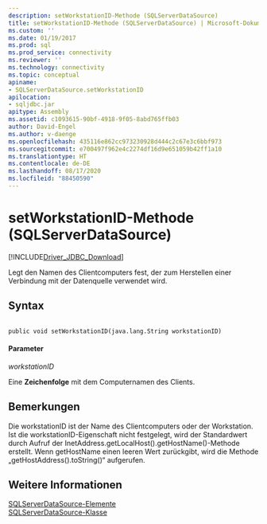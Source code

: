 ```yaml
---
description: setWorkstationID-Methode (SQLServerDataSource)
title: setWorkstationID-Methode (SQLServerDataSource) | Microsoft-Dokumentation
ms.custom: ''
ms.date: 01/19/2017
ms.prod: sql
ms.prod_service: connectivity
ms.reviewer: ''
ms.technology: connectivity
ms.topic: conceptual
apiname:
- SQLServerDataSource.setWorkstationID
apilocation:
- sqljdbc.jar
apitype: Assembly
ms.assetid: c1093615-90bf-4918-9f05-8abd765ffb03
author: David-Engel
ms.author: v-daenge
ms.openlocfilehash: 435116e862cc973230928d444c2c67e3c6bbf973
ms.sourcegitcommit: e700497f962e4c2274df16d9e651059b42ff1a10
ms.translationtype: HT
ms.contentlocale: de-DE
ms.lasthandoff: 08/17/2020
ms.locfileid: "88450590"
---
```

# <a name="setworkstationid-method-sqlserverdatasource"></a>setWorkstationID-Methode (SQLServerDataSource)
[!INCLUDE[Driver_JDBC_Download](../../../includes/driver_jdbc_download.md)]

  Legt den Namen des Clientcomputers fest, der zum Herstellen einer Verbindung mit der Datenquelle verwendet wird.  
  
## <a name="syntax"></a>Syntax  
  
```  
  
public void setWorkstationID(java.lang.String workstationID)  
```  
  
#### <a name="parameters"></a>Parameter  
 *workstationID*  
  
 Eine **Zeichenfolge** mit dem Computernamen des Clients.  
  
## <a name="remarks"></a>Bemerkungen  
 Die workstationID ist der Name des Clientcomputers oder der Workstation. Ist die workstationID-Eigenschaft nicht festgelegt, wird der Standardwert durch Aufruf der InetAddress.getLocalHost().getHostName()-Methode erstellt. Wenn getHostName einen leeren Wert zurückgibt, wird die Methode „getHostAddress().toString()“ aufgerufen.  
  
## <a name="see-also"></a>Weitere Informationen  
 [SQLServerDataSource-Elemente](../../../connect/jdbc/reference/sqlserverdatasource-members.md)   
 [SQLServerDataSource-Klasse](../../../connect/jdbc/reference/sqlserverdatasource-class.md)  
  
  
